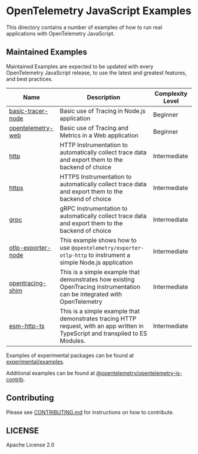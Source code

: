 # OpenTelemetry JavaScript Examples

This directory contains a number of examples of how to run real applications
with OpenTelemetry JavaScript.

## Maintained Examples

Maintained Examples are expected to be updated with every OpenTelemetry JavaScript release, to
use the latest and greatest features, and best practices.

| Name                                      | Description                                                                                                                      | Complexity Level |
| ----------------------------------------- | -------------------------------------------------------------------------------------------------------------------------------- | ---------------- |
| [basic-tracer-node](basic-tracer-node/)   | Basic use of Tracing in Node.js application                                                                                      | Beginner         |
| [opentelemetry-web](opentelemetry-web/)   | Basic use of Tracing and Metrics in a Web application                                                                            | Beginner         |
| [http](http/)                             | HTTP Instrumentation to automatically collect trace data and export them to the backend of choice                                | Intermediate     |
| [https](https/)                           | HTTPS Instrumentation to automatically collect trace data and export them to the backend of choice                               | Intermediate     |
| [grpc](grpc-js/)                          | gRPC Instrumentation to automatically collect trace data and export them to the backend of choice                                | Intermediate     |
| [otlp-exporter-node](otlp-exporter-node/) | This example shows how to use `@opentelemetry/exporter-otlp-http` to instrument a simple Node.js application                     | Intermediate     |
| [opentracing-shim](opentracing-shim/)     | This is a simple example that demonstrates how existing OpenTracing instrumentation can be integrated with OpenTelemetry         | Intermediate     |
| [esm-http-ts](esm-http-ts/)               | This is a simple example that demonstrates tracing HTTP request, with an app written in TypeScript and transpiled to ES Modules. | Intermediate     |

Examples of experimental packages can be found at [experimental/examples](../experimental/examples).

Additional examples can be found at [@opentelemetry/opentelemetry-js-contrib][opentelemetry-js-contrib-examples].

## Contributing

Please see [CONTRIBUTING.md](https://github.com/open-telemetry/opentelemetry-js/blob/main/CONTRIBUTING.md) for instructions on how to contribute.

## LICENSE

Apache License 2.0

[opentelemetry-js-contrib-examples]: https://github.com/open-telemetry/opentelemetry-js-contrib/tree/main/examples
